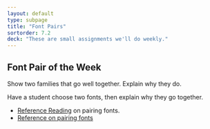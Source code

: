 ```yaml
---
layout: default
type: subpage
title: "Font Pairs"
sortorder: 7.2
deck: "These are small assignments we'll do weekly."
---
```

## Font Pair of the Week 

Show two families that go well together. Explain why they do. 

Have a student choose two fonts, then explain why they go together.

- [Reference Reading](https://learning.oreilly.com/library/view/design-school-type/9781631594397/xhtml/ch05.xhtml) on pairing fonts.
- [Reference on pairing fonts](https://learning.oreilly.com/library/view/typography-referenced/9781592537020/chapter-52.html)

